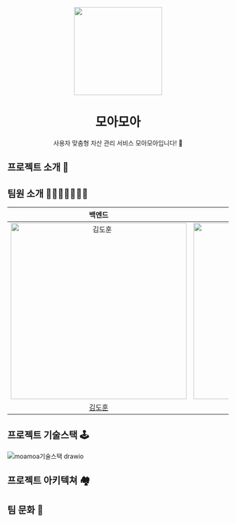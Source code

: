 <p align="middle">
<img width="200px;" src="https://user-images.githubusercontent.com/87658765/165188868-158d45a0-2fdd-401b-8a97-38d2256bb9ef.png"/>
</p>

<h1 align="middle">모아모아</h1>

<p align="middle">사용자 맞춤형 자산 관리 서비스 모아모아입니다! 🏡</p>

## 프로젝트 소개 📝

## 팀원 소개 👨‍👨‍👧‍👧👩‍👦‍👦

|                                                                백엔드                                                                       |                                         백엔드                                          |                                        프론트엔드                                        |                                        프론트엔드                                         |                                        기획                                        |
| :----------------------------------------------------------------------------------------------------------------------------------------: | :--------------------------------------------------------------------------------------: | :-------------------------------------------------------------------------------------:| :-------------------------------------------------------------------------------------: | :-----------------------------------------------------------------------------------: | 
| <img src="https://user-images.githubusercontent.com/87658765/165191160-911c280c-ef59-4219-90b2-c33ce5796bac.png" width=400px alt="김도훈"/> | <img src="" width=400px alt="김민우"/> |  <img src="" width=400px alt="유지아"> | <img src="" width=400px alt="강은비"> | <img src="" width=400px alt="김예림"> |
|                                                   [김도훈](https://github.com/ehgns852)                                                     |                            [김민우](https://github.com/kmw10693)                            |                          [유지아](https://github.com/yujiah-github)                         |                            [강은비](https://github.com/eunnbi)                            |                          [김예림](https://github.com/yeriiiiim)                           |


## 프로젝트 기술스택 🕹

![moamoa기술스택 drawio](https://user-images.githubusercontent.com/87658765/165188665-f96497da-ff9f-4ef5-8b58-a0b02e517124.png)

## 프로젝트 아키텍쳐 🏘

## 팀 문화 🤗

